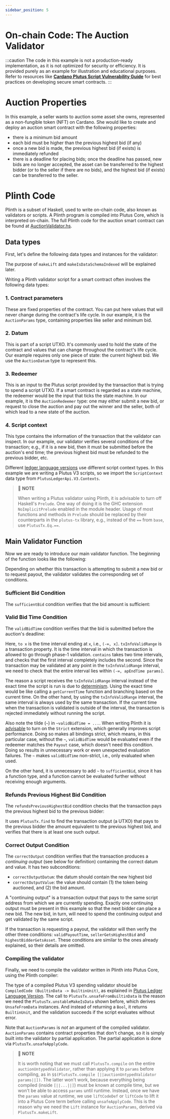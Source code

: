 ```yaml
---
sidebar_position: 5
---
```


# On-chain Code: The Auction Validator

:::caution
The code in this example is not a production-ready implementation, as it is not optimized for security or efficiency.
It is provided purely as an example for illustration and educational purposes.
Refer to resources like **[Cardano Plutus Script Vulnerability Guide](https://library.mlabs.city/common-plutus-security-vulnerabilities)** for best practices on developing secure smart contracts.
:::

# Auction Properties

In this example, a seller wants to auction some asset she owns, represented as a non-fungible token (NFT) on Cardano.
She would like to create and deploy an auction smart contract with the following properties:

- there is a minimum bid amount
- each bid must be higher than the previous highest bid (if any)
- once a new bid is made, the previous highest bid (if exists) is immediately refunded
- there is a deadline for placing bids; once the deadline has passed, new bids are no longer accepted, the asset can be transferred to the highest bidder (or to the seller if there are no bids), and the highest bid (if exists) can be transferred to the seller.

# Plinth Code

Plinth is a subset of Haskell, used to write on-chain code, also known as validators or scripts.
A Plinth program is compiled into Plutus Core, which is interpreted on-chain.
The full Plinth code for the auction smart contract can be found at [AuctionValidator.hs](https://github.com/IntersectMBO/plutus-tx-template/blob/main/src/AuctionValidator.hs).

<!-- will need to update the link and file location for the new docs platform implementation -->

## Data types

First, let's define the following data types and instances for the validator:

<LiteralInclude file="AuctionValidator.hs" language="haskell" title="Data types" start="-- BLOCK1" end="-- BLOCK2" />

The purpose of `makeLift` and `makeIsDataSchemaIndexed` will be explained later.

Writing a Plinth validator script for a smart contract often involves the following data types:

### 1. Contract parameters

These are fixed properties of the contract. You can put here values that will never change during the contract's life cycle.
In our example, it is the `AuctionParams` type, containing properties like seller and minimum bid.

### 2. Datum

This is part of a script UTXO.
It's commonly used to hold the state of the contract and values that can change throughout the contract's life cycle.
Our example requires only one piece of state: the current highest bid.
We use the `AuctionDatum` type to represent this.

### 3. Redeemer

This is an input to the Plutus script provided by the transaction that is trying to spend a script UTXO.
If a smart contract is regarded as a state machine, the redeemer would be the input that ticks the state machine.
In our example, it is the `AuctionRedeemer` type: one may either submit a new bid, or request to close the auction and pay out the winner and the seller, both of which lead to a new state of the auction.

### 4. Script context

This type contains the information of the transaction that the validator can inspect.
In our example, our validator verifies several conditions of the transaction; e.g., if it is a new bid, then it must be submitted before the auction's end time; the previous highest bid must be refunded to the previous bidder, etc.

Different [ledger language versions](../working-with-scripts/ledger-language-version.md) use different script context types.
In this example we are writing a Plutus V3 scripts, so we import the `ScriptContext` data type from `PlutusLedgerApi.V3.Contexts`.

> :pushpin: **NOTE**
>
> When writing a Plutus validator using Plinth, it is advisable to turn off Haskell's `Prelude`. One way of doing it is the GHC extension `NoImplicitPrelude` enabled in the module header.
> Usage of most functions and methods in `Prelude` should be replaced by their counterparts in the `plutus-tx` library, e.g., instead of the `==` from `base`, use `PlutusTx.Eq.==`.

## Main Validator Function

Now we are ready to introduce our main validator function.
The beginning of the function looks like the following:

<LiteralInclude file="AuctionValidator.hs" language="haskell" title="Main validator function" start="-- BLOCK2" end="-- BLOCK3" />

Depending on whether this transaction is attempting to submit a new bid or to request payout, the validator validates the corresponding set of conditions.

### Sufficient Bid Condition

The `sufficientBid` condition verifies that the bid amount is sufficient:

<LiteralInclude file="AuctionValidator.hs" language="haskell" title="Sufficient bid condition" start="-- BLOCK3" end="-- BLOCK4" />

### Valid Bid Time Condition

The `validBidTime` condition verifies that the bid is submitted before the auction's deadline:

<LiteralInclude file="AuctionValidator.hs" language="haskell" title="Valid bid time condition" start="-- BLOCK4" end="-- BLOCK5" />

Here, `to x` is the time interval ending at `x`, i.e., `(-∞, x]`.
`txInfoValidRange` is a transaction property.
It is the time interval in which the transaction is allowed to go through phase-1 validation.
`contains` takes two time intervals, and checks that the first interval completely includes the second.
Since the transaction may be validated at any point in the `txInfoValidRange` interval, we need to check that the entire interval lies within `(-∞, apEndTime params]`.

The reason a script receives the `txInfoValidRange` interval instead of the exact time the script is run is due to [determinism](https://iohk.io/en/blog/posts/2021/09/06/no-surprises-transaction-validation-on-cardano/).
Using the exact time would be like calling a `getCurrentTime` function and branching based on the current time.
On the other hand, by using the `txInfoValidRange` interval, the same interval is always used by the same transaction.
If the current time when the transaction is validated is outside of the interval, the transaction is rejected immediately without running the script.

Also note the tilde (`~`) in `~validBidTime = ...`.
When writing Plinth it is [advisable](../using-plinth/compiling-plutus-tx.md) to turn on the `Strict` extension, which generally improves script performance.
Doing so makes all bindings strict, which means, in this particular case, without the `~`, `validBidTime` would be evaluated even if the redeemer matches the `Payout` case, which doesn't need this condition.
Doing so results in unnecessary work or even unexpected evaluation failures.
The `~` makes `validBidTime` non-strict, i.e., only evaluated when used.

On the other hand, it is unnecessary to add `~` to `sufficientBid`, since it has a function type, and a function cannot be evaluated further without receiving enough arguments.

### Refunds Previous Highest Bid Condition

The `refundsPreviousHighestBid` condition checks that the transaction pays the previous highest bid to the previous bidder:

<LiteralInclude file="AuctionValidator.hs" language="haskell" title="Refunds previous highest bid condition" start="-- BLOCK5" end="-- BLOCK6" />

It uses `PlutusTx.find` to find the transaction output (a UTXO) that pays to the previous bidder the amount equivalent to the previous highest bid, and verifies that there is at least one such output.

### Correct Output Condition

The `correctOutput` condition verifies that the transaction produces a *continuing output* (see below for definition) containing the correct datum and value.
It has two subconditions:

- `correctOutputDatum`: the datum should contain the new highest bid
- `correctOutputValue`: the value should contain (1) the token being auctioned, and (2) the bid amount.

<LiteralInclude file="AuctionValidator.hs" language="haskell" title="Correct new datum condition" start="-- BLOCK6" end="-- BLOCK7" />

A "continuing output" is a transaction output that pays to the same script address from which we are currently spending.
Exactly one continuing output must be present in this example so that the next bidder can place a new bid.
The new bid, in turn, will need to spend the continuing output and get validated by the same script.

If the transaction is requesting a payout, the validator will then verify the other three conditions: `validPayoutTime`, `sellerGetsHighestBid` and `highestBidderGetsAsset`.
These conditions are similar to the ones already explained, so their details are omitted.

### Compiling the validator

Finally, we need to compile the validator written in Plinth into Plutus Core, using the Plinth compiler:

<LiteralInclude file="AuctionValidator.hs" language="haskell" title="Compiling the validator" start="-- BLOCK8" end="-- BLOCK9" />

The type of a compiled Plutus V3 spending validator should be `CompiledCode (BuiltinData -> BuiltinUnit)`, as explained in [Plutus Ledger Language Version](../working-with-scripts/ledger-language-version.md).
The call to `PlutusTx.unsafeFromBuiltinData` is the reason we need the `PlutusTx.unstableMakeIsData` shown before, which derives `UnsafeFromData` instances.
And instead of returning a `Bool`, it returns `BuiltinUnit`, and the validation succeeds if the script evaluates without error.

Note that `AuctionParams` is _not_ an argument of the compiled validator.
`AuctionParams` contains contract properties that don't change, so it is simply built into the validator by partial application.
The partial application is done via `PlutusTx.unsafeApplyCode`.

> :pushpin: **NOTE**
>
> It is worth noting that we must call `PlutusTx.compile` on the entire `auctionUntypedValidator`, rather than applying it to `params` before compiling, as in `$$(PlutusTx.compile [||auctionUntypedValidator params||])`.
> The latter won't work, because everything being compiled (inside `[||...||]`) must be known at compile time, but we won't be able to access `params` until runtime.
> Instead, once we have the `params` value at runtime, we use `liftCodeDef` or `liftCode` to lift it into a Plutus Core term before calling `unsafeApplyCode`.
> This is the reason why we need the `Lift` instance for `AuctionParams`, derived via `PlutusTx.makeLift`.
